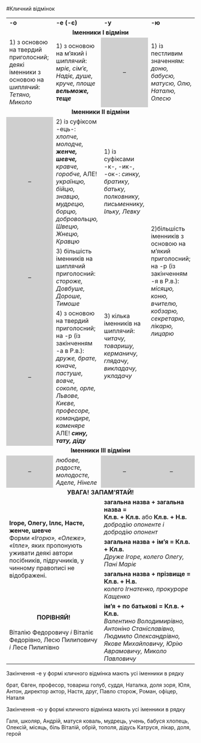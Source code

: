 #Кличний відмінок

<table>
	<tr><td><b>-о</b></td><td><b>-е (-є)</b></td><td><b>-у</b></td><td><b>-ю</b></td></tr>
	<tr><td colspan="4"><center><b>Іменники І відміни</b></center></td></tr>
	<tr><td width="25%">1) з основою на твердий приголосний; деякі іменники з основою на шиплячий: <i>Тетяно, Миколо</i> </td>
		<td width="25%">1) з основою на м’який і шиплячий: <i>мріє, сім’є, Надіє, душе, круче, площе<br><b> вельможе,  теще</b></i></td>
		<td width="25%" bgcolor="#CFCFCF"><center>–</center></td><td width="25%">1) із пестливим значенням: <i>доню, бабусю, матусю, Олю, Наталю, Олесю</i></td></tr>
	<tr><td colspan="4"><center><b>Іменники ІI відміни</b></center></td></tr>
	<tr><td bgcolor="#CFCFCF"><center>–</center></td><td>2) із суфіксом -ець-: <i>хлопче, молодче, <b>женче, шевче,</b> кравче, горобче,</i> 
АЛЕ!<i></b> українцю, бійцю, знавцю, мудрецю, борцю, добровольцю, Швецю, Жнецю, Кравцю</b></i></td>
<td>1) із суфіксами -к-, -ик-, -ок-: <i>синку, братику, батьку, полковнику, письменнику, Ільку, Левку</i></td>
<td class="row-span" rowspan="3">2)більшість іменників з основою на м’який приголосний; на
-р (із закінченням -я в Р.в.): <i>місяцю, коню, вчителю, кобзарю, секретарю, лікарю, лицарю</i></td></tr>
	<tr><td bgcolor="#CFCFCF"><center>–</center></td><td>3) більшість іменників на шиплячий приголосний: <i>стороже, Довбуше, Дороше, Тимоше</i></td>
		<td class="row-span" rowspan="2">3) кілька іменників на шиплячий: <i>читачу, товаришу, керманичу, глядачу, викладачу, укладачу</i></td></tr>
	<tr><td bgcolor="#CFCFCF"><center>–</center></td><td>4) з основою на твердий приголосний; на -р (із закінченням -а в Р.в.):<i> друже, брате, юначе, пастуше, вовче, соколе, орле, Львове, Києве, професоре, командире, каменяре</i>
АЛЕ! <b><i>сину, тату, діду</i></b></td></tr>
	<tr><td colspan="4"><center><b>Іменники ІII відміни</b></center></td></tr>
	<tr><td bgcolor="#CFCFCF"><center>–</center></td><td><i>любове, радосте, молодосте, Аделе, Нінеле</i></td><td bgcolor="#CFCFCF"><center>–</center></td><td bgcolor="#CFCFCF"><center>–</center></td></tr>
	<tr><td colspan="4"><center><b>УВАГА! ЗАПАМ’ЯТАЙ!</b></center></td></tr>
	<tr><td colspan="2" class="row-span" rowspan="4"><b>Ігоре, Олегу, Іллє, Насте, женче, шевче</b> <br>
Форми <i>«Ігорю», «Олеже», «Ілле»,</i> яких пропонують уживати деякі автори посібників, підручників, у чинному правописі не відображені.</td><td colspan="2"><b>загальна назва + загальна назва =<br> Кл.в. + Кл.в.</b> або <b>Кл.в. + Н.в.</b><br>
<i>добродію опоненте і добродію опонент</i></td></tr>
	<tr><td colspan="2"><b>загальна назва + ім’я = Кл.в. + Кл.в.</b><br>
<i>Друже Ігоре, колего Олегу, Пані Маріє</i></td></tr>
	<tr><td colspan="2"><b>загальна назва + прізвище = Кл.в. + Н.в.</b><br>
<i>колего Ігнатенко, прокуроре Кащенко</i></td></td></tr>
	<tr><td colspan="2" class="row-span" rowspan="2"><b>ім’я + по батькові = Кл.в. + Кл.в.</b><br>
<i>Валентино Володимирівно, Антоніно Станіславівно, 
Людмило Олександрівно, Якове Михайловичу, 
Юрію Аврамовичу, Миколо Павловичу</i></td></tr>
	<tr><td colspan="2"><center><b>ПОРІВНЯЙ!</b></center><br>
Віталію Федоровичу <i>і</i> Віталіє Федорівно,
Лесю Пилиповичу <i>і</i> Лесе Пилипівно</td></tr>
</table>

<quiz name="Запитання та завдання">
<question>
        <p>Закінчення -е у формі кличного відмінка мають усі іменники в рядку</p>
        <answer> брат, Євген, професор, товариш</answer>
        <answer> голуб, суддя, Наталка, доля</answer>
        <answer> зоря, Юля, Антон, директор</answer>
        <answer correct> актор, Настя, друг, Павло</answer>
        <answer> сторож, Роман, офіцер, Наталя</answer>
    </question>
    <question>
        <p>Закінчення -ю у формі кличного відмінка мають усі іменники в рядку</p>
        <answer> Галя, школяр, Андрій, матуся</answer>
        <answer  correct> коваль, мудрець, учень, бабуся</answer>
        <answer> хлопець, Олексій, місяць, біль</answer>
        <answer> Віталій, обрій, тополя, дідусь</answer>
        <answer> Катруся, лікар, доля, герой</answer>
    </question>
</quiz>